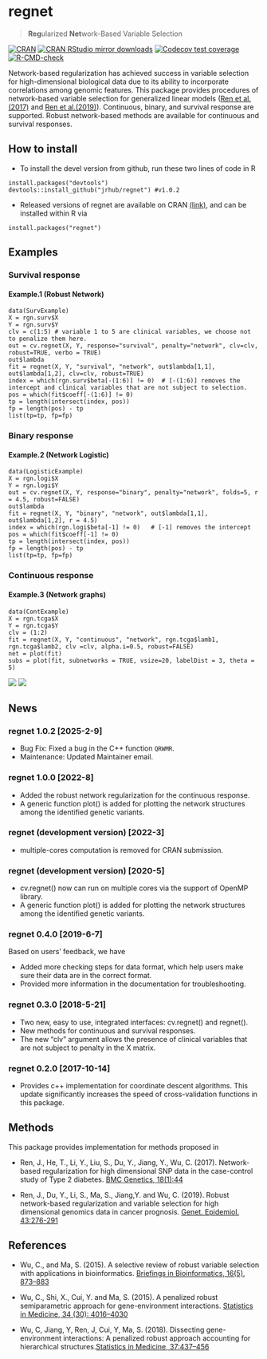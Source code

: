 
<!-- README.md is generated from README.Rmd. Please edit that file -->

# regnet

> **Reg**ularized **Net**work-Based Variable Selection

<!-- badges: start -->
<!-- [![Travis-CI Build Status](https://travis-ci.org/jrhub/regnet.svg?branch=master)](https://travis-ci.org/jrhub/regnet) -->

[![CRAN](https://www.r-pkg.org/badges/version/regnet)](https://cran.r-project.org/package=regnet)
[![CRAN RStudio mirror
downloads](https://cranlogs.r-pkg.org/badges/regnet)](https://www.r-pkg.org:443/pkg/regnet)
[![Codecov test
coverage](https://codecov.io/gh/jrhub/regnet/branch/master/graph/badge.svg)](https://app.codecov.io/gh/jrhub/regnet?branch=master)
[![R-CMD-check](https://github.com/jrhub/regnet/actions/workflows/R-CMD-check.yaml/badge.svg)](https://github.com/jrhub/regnet/actions/workflows/R-CMD-check.yaml)
<!-- badges: end -->

Network-based regularization has achieved success in variable selection
for high-dimensional biological data due to its ability to incorporate
correlations among genomic features. This package provides procedures of
network-based variable selection for generalized linear models ([Ren et
al.(2017)](https://doi.org/10.1186/s12863-017-0495-5) and [Ren et
al.(2019)](https://doi.org/10.1002/gepi.22194)). Continuous, binary, and
survival response are supported. Robust network-based methods are
available for continuous and survival responses.

<!--    Two recent additions are the robust network  -->
<!--     regularization for the survival response and the network regularization for continuous  -->
<!--     response. Functions for other regularization methods will be included in the forthcoming  -->
<!--     upgraded versions.  -->

## How to install

- To install the devel version from github, run these two lines of code
  in R

<!-- -->

    install.packages("devtools")
    devtools::install_github("jrhub/regnet") #v1.0.2

- Released versions of regnet are available on CRAN
  [(link)](https://cran.r-project.org/package=regnet), and can be
  installed within R via

<!-- -->

    install.packages("regnet")

## Examples

### Survival response

#### Example.1 (Robust Network)

    data(SurvExample)
    X = rgn.surv$X
    Y = rgn.surv$Y
    clv = c(1:5) # variable 1 to 5 are clinical variables, we choose not to penalize them here.
    out = cv.regnet(X, Y, response="survival", penalty="network", clv=clv, robust=TRUE, verbo = TRUE)
    out$lambda
    fit = regnet(X, Y, "survival", "network", out$lambda[1,1], out$lambda[1,2], clv=clv, robust=TRUE)  
    index = which(rgn.surv$beta[-(1:6)] != 0)  # [-(1:6)] removes the intercept and clinical variables that are not subject to selection.
    pos = which(fit$coeff[-(1:6)] != 0)  
    tp = length(intersect(index, pos))  
    fp = length(pos) - tp  
    list(tp=tp, fp=fp)  

<!-- ##### The cross-validation step can run on multiple cores (OpenMP): -->
<!-- ``` -->
<!-- # detect the number of CPU cores on the current host -->
<!-- library("parallel") -->
<!-- ncores = parallel::detectCores(logical=FALSE) # ncores>2 can show significant increases in speed -->
<!-- # parallel CV  -->
<!-- out = cv.regnet(X, Y, response="s", penalty="n", clv=clv, robust=TRUE, ncores=ncores, verbo = TRUE) -->
<!-- ``` -->

### Binary response

#### Example.2 (Network Logistic)

    data(LogisticExample)
    X = rgn.logi$X
    Y = rgn.logi$Y
    out = cv.regnet(X, Y, response="binary", penalty="network", folds=5, r = 4.5, robust=FALSE)  
    out$lambda 
    fit = regnet(X, Y, "binary", "network", out$lambda[1,1], out$lambda[1,2], r = 4.5)
    index = which(rgn.logi$beta[-1] != 0)   # [-1] removes the intercept
    pos = which(fit$coeff[-1] != 0)  
    tp = length(intersect(index, pos))  
    fp = length(pos) - tp  
    list(tp=tp, fp=fp)  

### Continuous response

#### Example.3 (Network graphs)

    data(ContExample)
    X = rgn.tcga$X
    Y = rgn.tcga$Y
    clv = (1:2)
    fit = regnet(X, Y, "continuous", "network", rgn.tcga$lamb1, rgn.tcga$lamb2, clv =clv, alpha.i=0.5, robust=FALSE)
    net = plot(fit)
    subs = plot(fit, subnetworks = TRUE, vsize=20, labelDist = 3, theta = 5) 

![](README-unnamed-chunk-2-1.png)<!-- -->
![](README-unnamed-chunk-2-2.png)<!-- -->

## News

### regnet 1.0.2 \[2025-2-9\]

- Bug Fix: Fixed a bug in the C++ function `QRWMR`.
- Maintenance: Updated Maintainer email.

### regnet 1.0.0 \[2022-8\]

- Added the robust network regularization for the continuous response.
- A generic function plot() is added for plotting the network structures
  among the identified genetic variants.

### regnet (development version) \[2022-3\]

- multiple-cores computation is removed for CRAN submission.

### regnet (development version) \[2020-5\]

- cv.regnet() now can run on multiple cores via the support of OpenMP
  library.
- A generic function plot() is added for plotting the network structures
  among the identified genetic variants.

### regnet 0.4.0 \[2019-6-7\]

Based on users’ feedback, we have

- Added more checking steps for data format, which help users make sure
  their data are in the correct format.
- Provided more information in the documentation for troubleshooting.

### regnet 0.3.0 \[2018-5-21\]

- Two new, easy to use, integrated interfaces: cv.regnet() and regnet().
- New methods for continuous and survival responses.
- The new “clv” argument allows the presence of clinical variables that
  are not subject to penalty in the X matrix.

### regnet 0.2.0 \[2017-10-14\]

- Provides c++ implementation for coordinate descent algorithms. This
  update significantly increases the speed of cross-validation functions
  in this package.

## Methods

This package provides implementation for methods proposed in

- Ren, J., He, T., Li, Y., Liu, S., Du, Y., Jiang, Y., Wu, C. (2017).
  Network-based regularization for high dimensional SNP data in the
  case-control study of Type 2 diabetes. [BMC Genetics,
  18(1):44](https://doi.org/10.1186/s12863-017-0495-5)

- Ren, J., Du, Y., Li, S., Ma, S., Jiang,Y. and Wu, C. (2019). Robust
  network-based regularization and variable selection for high
  dimensional genomics data in cancer prognosis. [Genet. Epidemiol.
  43:276-291](https://doi.org/10.1002/gepi.22194)

## References

- Wu, C., and Ma, S. (2015). A selective review of robust variable
  selection with applications in bioinformatics. [Briefings in
  Bioinformatics, 16(5), 873–883](https://doi.org/10.1093/bib/bbu046)

- Wu, C., Shi, X., Cui, Y. and Ma, S. (2015). A penalized robust
  semiparametric approach for gene-environment interactions. [Statistics
  in Medicine, 34 (30): 4016–4030](https://doi.org/10.1002/sim.6609)

- Wu, C, Jiang, Y, Ren, J, Cui, Y, Ma, S. (2018). Dissecting
  gene-environment interactions: A penalized robust approach accounting
  for hierarchical structures.[Statistics in Medicine,
  37:437–456](https://doi.org/10.1002/sim.7518)
